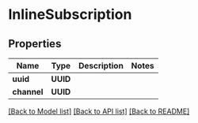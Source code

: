 # InlineSubscription

## Properties
Name | Type | Description | Notes
------------ | ------------- | ------------- | -------------
**uuid** | **UUID** |  | 
**channel** | **UUID** |  | 

[[Back to Model list]](../README.md#documentation-for-models) [[Back to API list]](../README.md#documentation-for-api-endpoints) [[Back to README]](../README.md)


